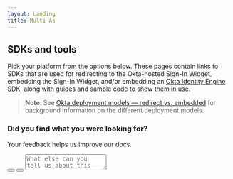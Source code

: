 ```yaml
---
layout: Landing
title: Multi As
---
```


## SDKs and tools

Pick your platform from the options below. These pages contain links to SDKs that are used for redirecting to the Okta-hosted Sign-In Widget, embedding the Sign-In Widget, and/or embedding an [Okta Identity Engine](/docs/guides/oie-intro/) SDK, along with guides and sample code to show them in use.

> **Note**: See [Okta deployment models &mdash; redirect vs. embedded](/docs/concepts/redirect-vs-embedded/) for background information on the different deployment models.

<div class="block">
  <form
    class="block__comment comment"
    action=""
    method=""
  >
    <h3 class="comment__title">
      Did you find what you were looking for?
    </h3>
    <p class="comment__subtitle">
      Your feedback helps us improve our docs.
    </p>
    <button
      class="comment__button comment__button_type_like"
      type="button"
      aria-label="Like"
    ></button>
    <button
      class="comment__button comment__button_type_dislike"
      type="button"
      aria-label="Dislike"
    ></button>
    <textarea
      class="comment__textarea"
      name="user_message"
      placeholder="What else can you tell us about this content?"
    ></textarea>
  </form>
</div>
